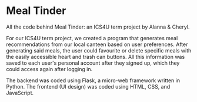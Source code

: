 # Meal Tinder
All the code behind Meal Tinder: an ICS4U term project by Alanna &amp; Cheryl.

For our ICS4U term project, we created a program that generates meal recommendations from our local canteen based on user preferences.
After generating said meals, the user could favourite or delete specific meals with the easily accessible heart and trash can buttons.
All this information was saved to each user's personal account after they signed up, which they could access again after logging in.

The backend was coded using Flask, a micro-web framework written in Python. The frontend (UI design) was coded using HTML, CSS, and JavaScript.
